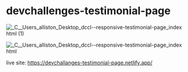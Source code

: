 # devchallenges-testimonial-page

![_C__Users_alliston_Desktop_dccl--responsive-testimonial-page_index html (1)](https://github.com/yarlinlynn/devchallenges-testimonial-page/assets/140059481/f1f3fb6f-18aa-498c-b00a-434c54fc6666)

![_C__Users_alliston_Desktop_dccl--responsive-testimonial-page_index html](https://github.com/yarlinlynn/devchallenges-testimonial-page/assets/140059481/76570df3-b082-4193-95b1-66fe191864f6)

live site: https://devchallanges-testimonial-page.netlify.app/
